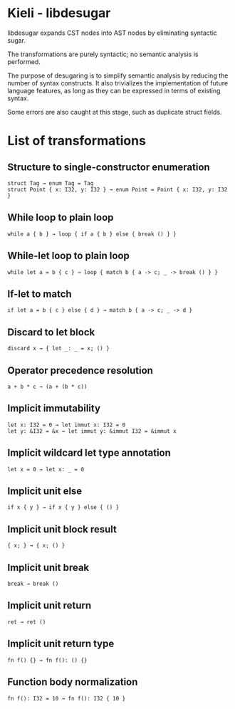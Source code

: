 # Kieli - libdesugar

libdesugar expands CST nodes into AST nodes by eliminating syntactic sugar.

The transformations are purely syntactic; no semantic analysis is performed.

The purpose of desugaring is to simplify semantic analysis by reducing the number of syntax constructs.
It also trivializes the implementation of future language features, as long as they can be expressed in terms of existing syntax.

Some errors are also caught at this stage, such as duplicate struct fields.

# List of transformations

## Structure to single-constructor enumeration

    struct Tag → enum Tag = Tag
    struct Point { x: I32, y: I32 } → enum Point = Point { x: I32, y: I32 }

## While loop to plain loop

    while a { b } → loop { if a { b } else { break () } }

## While-let loop to plain loop

    while let a = b { c } → loop { match b { a -> c; _ -> break () } }

## If-let to match

    if let a = b { c } else { d } → match b { a -> c; _ -> d }

## Discard to let block

    discard x → { let _: _ = x; () }

## Operator precedence resolution

    a + b * c → (a + (b * c))

## Implicit immutability

    let x: I32 = 0 → let immut x: I32 = 0
    let y: &I32 = &x → let immut y: &immut I32 = &immut x

## Implicit wildcard let type annotation

    let x = 0 → let x: _ = 0

## Implicit unit else

    if x { y } → if x { y } else { () }

## Implicit unit block result

    { x; } → { x; () }

## Implicit unit break

    break → break ()

## Implicit unit return

    ret → ret ()

## Implicit unit return type

    fn f() {} → fn f(): () {}

## Function body normalization

    fn f(): I32 = 10 → fn f(): I32 { 10 }
